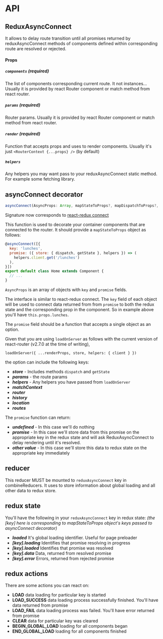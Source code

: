 API
============

## ReduxAsyncConnect
It allows to delay route transition until all promises returned by reduxAsyncConnect methods of components defined within corresponding route are resolved or rejected.

#### Props
##### `components` (required)
The list of components corresponding current route. It not instances...
Usually it is provided by react Router component or match method from react router.

##### `params` (required)
Router params.
Usually it is provided by react Router component or match method from react router.

##### `render` (required)
Function that accepts props and uses to render components.
Usually it's just `<RouterContext {...props} />` (by default)

##### `helpers`
Any helpers you may want pass to your reduxAsyncConnect static method.
For example some fetching library.

## asyncConnect decorator

```js
asyncConnect(AsyncProps: Array, mapStateToProps?, mapDispatchToProps?, mergeProps?, options?)
```

Signature now corresponds to [react-redux connect](https://github.com/reactjs/react-redux/blob/master/docs/api.md#connectmapstatetoprops-mapdispatchtoprops-mergeprops-options)

This function is used to decorate your container components that are connected to the router. It should provide a `mapStateToProps` object as follows:

```js
@asyncConnect([{
  key: 'lunches',
  promise: ({ store: { dispatch, getState }, helpers }) => (
    helpers.client.get('/lunches')
  ),
}])
export default class Home extends Component {
  // ...
}
```

`AsyncProps` is an array of objects with `key` and `promise` fields. 

The interface is similar to react-redux connect. The `key` field of each object will be used to connect data returned from from `promise` to both the redux state and the corresponding prop in the component.
So in example above you'll have `this.props.lunches`.

The `promise` field should be a function that accepts a single object as an option. 

Given that you are using `loadOnServer` as follows with the current version of
react-router (v2.7.0 at the time of writing),

    loadOnServer({ ...renderProps, store, helpers: { client } })

the option can include the following keys:

* _**store**_ - Includes methods `dispatch` and `getState`
* _**params**_ - the route params
* _**helpers**_ - Any helpers you have passed from `loadOnServer`
* _**matchContext**_
* _**router**_
* _**history**_
* _**location**_
* _**routes**_

The `promise` function can return:
- _**undefined**_ - In this case we'll do nothing
- _**promise**_ - In this case we'll store data from this promise on the appropriate key in the redux state and will ask ReduxAsyncConnect to delay rendering until it's resolved.
- _**other value**_ - In this case we'll store this data to redux state on the appropriate key immediately

## reducer
This reducer MUST be mounted to `reduxAsyncConnect` key in combineReducers.
It uses to store information about global loading and all other data to redux store.

## redux state
You'll have the following in your `reduxAsyncConnect` key in redux state:
_(the [key] here is corresponding to mapStateToProps object's keys passed to asyncConnect decorator)_

- _**loaded**_ It's global loading identifier. Useful for page preloader
- _**[key].loading**_ Identifies that promise resolving in progress
- _**[key].loaded**_ Identifies that promise was resolved
- _**[key].data**_ Data, returned from resolved promise
- _**[key].error**_ Errors, returned from rejected promise

## redux actions
There are some actions you can react on:
- **LOAD** data loading for particular key is started
- **LOAD_SUCCESS** data loading process successfully finished. You'll have data returned from promise
- **LOAD_FAIL** data loading process was failed. You'll have error returned from promise
- **CLEAR** data for particular key was cleared
- **BEGIN_GLOBAL_LOAD** loading for all components began
- **END_GLOBAL_LOAD** loading for all components finished
